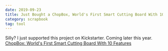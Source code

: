 ```yaml
---
date: 2019-09-23
title: Just Bought a ChopBox, World's First Smart Cutting Board With 10 Features on Kickstarter
category: scrapbook
tag: tool
---
```


Silly? I just supported this project on Kickstarter. Coming later this year.
[ChopBox: World's First Smart Cutting Board With 10 Features](https://www.kickstarter.com/projects/theyescompany/chopbox-a-new-way-to-cook?ref=thanks-tweet)


